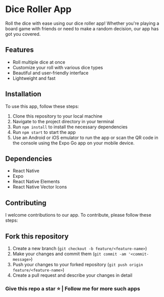 # Dice Roller App
Roll the dice with ease using our dice roller app! Whether you're playing a board game with friends or need to make a random decision, our app has got you covered.

## Features
- Roll multiple dice at once
- Customize your roll with various dice types
- Beautiful and user-friendly interface
- Lightweight and fast

## Installation
To use this app, follow these steps:

1) Clone this repository to your local machine
2) Navigate to the project directory in your terminal
3) Run `npm install` to install the necessary dependencies
4) Run `npm start` to start the app
5) Use an Android or iOS emulator to run the app or scan the QR code in the console using the Expo Go app on your mobile device.

## Dependencies
- React Native
- Expo
- React Native Elements
- React Native Vector Icons

## Contributing
I welcome contributions to our app. To contribute, please follow these steps:

## Fork this repository
1) Create a new branch (`git checkout -b feature/<feature-name>`)
2) Make your changes and commit them (`git commit -am '<commit-message>`)
3) Push your changes to your forked repository (`git push origin feature/<feature-name>`)
4) Create a pull request and describe your changes in detail

### Give this repo a star ⭐ | Follow me for more such apps
